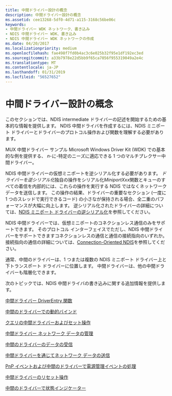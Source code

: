```yaml
---
title: 中間ドライバー設計の概念
description: 中間ドライバー設計の概念
ms.assetid: cee13268-5df0-4d71-a115-3168c56be06c
keywords:
- 中間ドライバー WDK ネットワーク、書き込み
- NDIS 中間ドライバー WDK、書き込み
- NDIS 中間ドライバー WDK ネットワークの作成
ms.date: 04/20/2017
ms.localizationpriority: medium
ms.openlocfilehash: fae498f7fd0b4ac3c6e025b32f95e1df192ec3ed
ms.sourcegitcommit: a33b7978e22d5bb9f65ca7056f955319049a2e4c
ms.translationtype: MT
ms.contentlocale: ja-JP
ms.lasthandoff: 01/31/2019
ms.locfileid: "56527652"
---
```

# <a name="intermediate-driver-design-concepts"></a>中間ドライバー設計の概念





このセクションでは、NDIS intermediate ドライバーの記述を開始するための基本的な情報を提供します。 NDIS 中間ドライバを作成するには、NDIS ミニポート ドライバーとドライバーのプロトコル操作および関数を理解する必要があります。

MUX 中間ドライバー サンプル Microsoft Windows Driver Kit (WDK) での基本的な例を提供する、 *n*-に-特定のニーズに適応できる 1 つのマルチプレクサー中間ドライバー。

NDIS 中間ドライバーの仮想ミニポートを逆シリアル化する必要があります。 *ドライバーを逆シリアル化*独自の操作をシリアル化*MiniportXxx*関数とキューのすべての着信を内部的には、これらの操作を実行する NDIS ではなくネットワーク データを送信します。 この操作の結果、ドライバーの重要なセクション (一度に 1 つのスレッドで実行できるコード) の小さなが保持される場合、全二重のパフォーマンスが大幅に向上します。 逆シリアル化されたドライバーの詳細については、[NDIS ミニポート ドライバーの逆シリアル化](deserialized-ndis-miniport-drivers.md)を参照してください。

NDIS 中間ドライバーでは、仮想ミニポートのコネクションレス通信のみをサポートできます。 そのプロトコル インターフェイスでただし、NDIS 中間ドライバーをサポートできますコネクションレスの通信と通信の接続指向のいずれか。 接続指向の通信の詳細については、[Connection-Oriented NDIS](connection-oriented-ndis.md)を参照してください。

通常、中間のドライバーは、1 つまたは複数の NDIS ミニポート ドライバー上と下トランスポート ドライバーに位置します。 中間ドライバーは、他の中間ドライバーも階層化できます。

次のトピックでは、NDIS 中間ドライバの書き込みに関する追加情報を提供します。

[中間ドライバー DriverEntry 関数](intermediate-driver-driverentry-function.md)

[中間のドライバーでの動的バインド](dynamic-binding-in-an-intermediate-driver.md)

[クエリの中間ドライバーおよびセット操作](intermediate-driver-query-and-set-operations.md)

[中間ドライバー ネットワーク データの管理](intermediate-driver-network-data-management.md)

[中間のドライバーのデータの受信](receiving-data-in-an-intermediate-driver.md)

[中間ドライバーを通じてネットワーク データの送信](transmitting-network-data-through-an-intermediate-driver.md)

[PnP イベントおよび中間のドライバーで電源管理イベントの処理](handling-pnp-events-and-power-management-events-in-an-intermediate-dri.md)

[中間ドライバーのリセット操作](intermediate-driver-reset-operations.md)

[中間のドライバーで状態インジケーター](status-indications-in-an-intermediate-driver.md)

 

 





